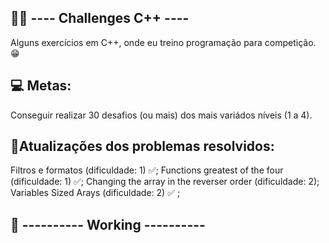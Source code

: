 ##  👨‍💻 ---- Challenges C++ ----

 Alguns exercícios em C++, onde eu treino programação para competição. 😁 
 
## 💻 Metas:

Conseguir realizar 30 desafios (ou mais) dos mais variádos níveis (1 a 4).
 
## 🧠Atualizações dos problemas resolvidos:

 Filtros e formatos  (dificuldade: 1) ✅;
 Functions greatest of the four (dificuldade: 1) ✅;
 Changing the array in the reverser order (dificuldade: 2);
 Variables Sized Arays (dificuldade: 2) ✅ ;

 ##
 ## 📅 ---------- Working ---------- 
